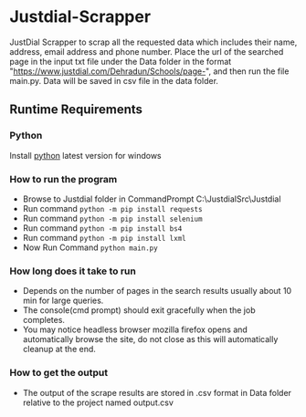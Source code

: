 # Justdial-Scrapper

JustDial Scrapper to scrap all the requested data which includes their name, address, email address and phone number.
Place the url of the searched page in the input txt file under the Data folder in the format "https://www.justdial.com/Dehradun/Schools/page-", and then run the file main.py.
Data will be saved in csv file in the data folder.

## Runtime Requirements

### Python

Install [python](https://www.python.org/downloads/) latest version for windows

### How to run the program

- Browse to Justdial folder in CommandPrompt C:\JustdialSrc\Justdial
- Run command `python -m pip install requests`
- Run command `python -m pip install selenium`
- Run command `python -m pip install bs4`
- Run command `python -m pip install lxml`
- Now Run Command `python main.py`

### How long does it take to run

- Depends on the number of pages in the search results usually about 10 min for large queries.
- The console(cmd prompt) should exit gracefully when the job completes.
- You may notice headless browser mozilla firefox opens and automatically browse the site, do not close as this will automatically cleanup at the end.

### How to get the output

- The output of the scrape results are stored in .csv format in Data folder relative to the project named output.csv
